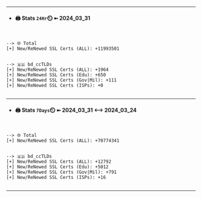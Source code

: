 

---
- #### 🖨️ **Stats** `24Hr`⏲️ ➼ 2024_03_31
```console


--> 🌐 Total
[+] New/ReNewed SSL Certs (ALL): +11993501


--> 🇧🇩 bd_ccTLDs
[+] New/ReNewed SSL Certs (ALL): +1964
[+] New/ReNewed SSL Certs (Edu): +650
[+] New/ReNewed SSL Certs (Gov|Mil): +111
[+] New/ReNewed SSL Certs (ISPs): +0


```

---
- #### 🖨️ **Stats** `7Days`⏲️ ➼ 2024_03_31 <--> 2024_03_24
```console


--> 🌐 Total
[+] New/ReNewed SSL Certs (ALL): +70774341


--> 🇧🇩 bd_ccTLDs
[+] New/ReNewed SSL Certs (ALL): +12792
[+] New/ReNewed SSL Certs (Edu): +5012
[+] New/ReNewed SSL Certs (Gov|Mil): +791
[+] New/ReNewed SSL Certs (ISPs): +16


```

---

